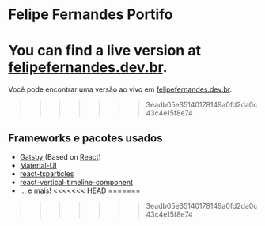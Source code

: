 # Felipe Fernandes Portifo
You can find a live version at [felipefernandes.dev.br](https://felipefernandes.dev.br).
=======
Você pode encontrar uma versão ao vivo em [felipefernandes.dev.br](https://felipefernandes.dev.br).
>>>>>>> 3eadb05e35140178149a0fd2da0c43c4e15f8e74

## Frameworks e pacotes usados

- [Gatsby](https://www.gatsbyjs.com/) (Based on [React](https://reactjs.org/))
- [Material-UI](https://material-ui.com/)
- [react-tsparticles](https://github.com/matteobruni/tsparticles)
- [react-vertical-timeline-component](https://github.com/stephane-monnot/react-vertical-timeline)
- ... e mais!
<<<<<<< HEAD
=======

>>>>>>> 3eadb05e35140178149a0fd2da0c43c4e15f8e74
